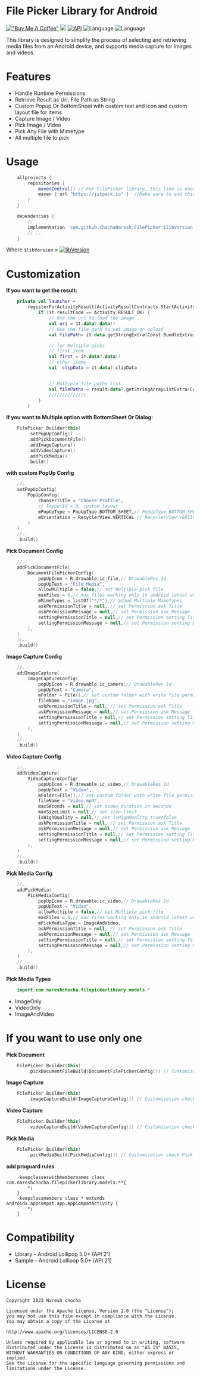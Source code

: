 # File Picker Library for Android
[!["Buy Me A Coffee"](https://www.buymeacoffee.com/assets/img/custom_images/orange_img.png)](https://www.buymeacoffee.com/chochanaresh)
[![](https://jitpack.io/v/ChochaNaresh/FilePicker.svg)](https://jitpack.io/#ChochaNaresh/FilePicker)
[![API](https://img.shields.io/badge/API-21%2B-brightgreen.svg?style=flat)](https://android-arsenal.com/api?level=21)
![Language](https://img.shields.io/badge/language-Kotlin-orange.svg)
![Language](https://img.shields.io/badge/Kotlin-1.8.22-blue)

This library is designed to simplify the process of selecting and retrieving media files from an Android device, and supports media capture for images and videos.

# Features
* Handle Runtime Permissions
* Retrieve Result as Uri, File Path as String
* Custom Popup Or BottomSheet with custom text and icon and custom layout file for items
* Capture Image / Video
* Pick Image / Video
* Pick Any File with Mimetype
* All multiple file to pick
# Usage
```groovy
	allprojects {
        repositories {
            mavenCentral() // For FilePicker library, this line is enough. Although, it has been published on jitpack as well
            maven { url "https://jitpack.io" }  //Make sure to add this in your project
        }
    }
```

```groovy
    dependencies {
        // ...
        implementation 'com.github.ChochaNaresh:FilePicker:$libVersion'
        // ...
    }
```
Where `$libVersion` = [![libVersion](https://img.shields.io/github/release/ChochaNaresh/FilePicker/all.svg?style=flat-square)](https://github.com/ChochaNaresh/FilePicker/releases)


# Customization
**If you want to get the result:**
```kotlin
    private val launcher =
        registerForActivityResult(ActivityResultContracts.StartActivityForResult()) {
            if (it.resultCode == Activity.RESULT_OK) {
                // Use the uri to load the image
                val uri = it.data?.data!!
                // Use the file path to set image or upload 
                val filePath= it.data.getStringExtra(Const.BundleExtras.FILE_PATH)

                // for Multiple picks 
                // first item 
                val first = it.data?.data!!
                // other items 
                val  clipData = it.data?.clipData


                // Multiple file paths list 
                val filePaths = result.data?.getStringArrayListExtra(Const.BundleExtras.FILE_PATH_LIST) 
                //////////////
            }
        }
```



**If you want to Multiple option with BottomSheet Or Dialog:**
```kotlin
    FilePicker.Builder(this)
        .setPopUpConfig()
        .addPickDocumentFile()
        .addImageCapture()
        .addVideoCapture()
        .addPickMedia()
        .build()
```
**with custom PopUp Config**
```kotlin
    //..
    setPopUpConfig(
        PopUpConfig(
            chooserTitle = "Choose Profile",
            // layoutId = 0, custom layout 
            mPopUpType = PopUpType.BOTTOM_SHEET,// PopUpType.BOTTOM_SHEET Or PopUpType.DIALOG
            mOrientation = RecyclerView.VERTICAL // RecyclerView.VERTICAL or RecyclerView.HORIZONTAL
        )
    )
    //..
    .build()

```

**Pick Document Config**
```kotlin
    //..
    addPickDocumentFile(
        DocumentFilePickerConfig(
            popUpIcon = R.drawable.ic_file,// DrawableRes Id 
            popUpText = "File Media",
            allowMultiple = false,// set Multiple pick file 
            maxFiles = 0,// max files working only in android latest version
            mMimeTypes = listOf("*/*"),// added Multiple MimeTypes
            askPermissionTitle = null, // set Permission ask Title
            askPermissionMessage = null,// set Permission ask Message
            settingPermissionTitle = null,// set Permission setting Title
            settingPermissionMessage = null,// set Permission setting Messag
        ),
    )
    //..
    .build()

```

**Image Capture Config**
```kotlin
    //..
    addImageCapture(
        ImageCaptureConfig(
            popUpIcon = R.drawable.ic_camera,// DrawableRes Id 
            popUpText = "Camera",
            mFolder = File(),// set custom folder with write file permission
            fileName = "image.jpg",
            askPermissionTitle = null, // set Permission ask Title
            askPermissionMessage = null,// set Permission ask Message
            settingPermissionTitle = null,// set Permission setting Title
            settingPermissionMessage = null,// set Permission setting Messag
        ),
    )
    //..
    .build()

```

**Video Capture Config**
```kotlin
    //..
    addVideoCapture(
        VideoCaptureConfig(
            popUpIcon = R.drawable.ic_video,// DrawableRes Id 
            popUpText = "Video",
            mFolder=File(),// set custom folder with write file permission
            fileName = "video.mp4",
            maxSeconds = null,// set video duration in seconds
            maxSizeLimit = null,// set size limit 
            isHighQuality = null,// set isHighQuality true/false
            askPermissionTitle = null, // set Permission ask Title
            askPermissionMessage = null,// set Permission ask Message
            settingPermissionTitle = null,// set Permission setting Title
            settingPermissionMessage = null,// set Permission setting Messag
        ),
    )
    //..
    .build()

```


**Pick Media Config**
```kotlin
    //..
    addPickMedia(
        PickMediaConfig(
            popUpIcon = R.drawable.ic_video,// DrawableRes Id 
            popUpText = "Video",
            allowMultiple = false,// set Multiple pick file 
            maxFiles = 0,// max files working only in android latest version
            mPickMediaType = ImageAndVideo,
            askPermissionTitle = null, // set Permission ask Title
            askPermissionMessage = null,// set Permission ask Message
            settingPermissionTitle = null,// set Permission setting Title
            settingPermissionMessage = null,// set Permission setting Messag
        ),
    )
    //..
    .build()
```

**Pick Media Types**
```kotlin
    import com.nareshchocha.filepickerlibrary.models.*
```
* ImageOnly
* VideoOnly
* ImageAndVideo


# If you want to use only one
**Pick Document**
```kotlin
    FilePicker.Builder(this)
        .pickDocumentFileBuild(DocumentFilePickerConfig()) // Customization check Pick Document Config
```
**Image Capture**
```kotlin
    FilePicker.Builder(this)
        .imageCaptureBuild(ImageCaptureConfig()) // Customization check Image Capture Config
```

**Video Capture**
```kotlin
    FilePicker.Builder(this)
        .videoCaptureBuild(VideoCaptureConfig()) // Customization check Video Capture Config
```

**Pick Media**
```kotlin
    FilePicker.Builder(this)
        .pickMediaBuild(PickMediaConfig()) // Customization check Pick Media Config
```
**add proguard rules**
```text
    -keepclasseswithmembernames class com.nareshchocha.filepickerlibrary.models.**{
        *;
    }
    -keepclassmembers class * extends androidx.appcompat.app.AppCompatActivity {
        *;
    }
```
# Compatibility
* Library - Android Lollipop 5.0+ (API 21)
* Sample - Android Lollipop 5.0+ (API 21)

# License
```text
Copyright 2023 Naresh chocha

Licensed under the Apache License, Version 2.0 (the "License");
you may not use this file except in compliance with the License.
You may obtain a copy of the License at
    
http://www.apache.org/licenses/LICENSE-2.0
    
Unless required by applicable law or agreed to in writing, software
distributed under the License is distributed on an "AS IS" BASIS,
WITHOUT WARRANTIES OR CONDITIONS OF ANY KIND, either express or implied.
See the License for the specific language governing permissions and
limitations under the License.
```
